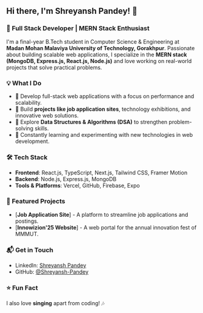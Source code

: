 ## Hi there, I'm Shreyansh Pandey! 👋

### 🚀 Full Stack Developer | MERN Stack Enthusiast

I'm a final-year B.Tech student in Computer Science & Engineering at **Madan Mohan Malaviya University of Technology, Gorakhpur**. Passionate about building scalable web applications, I specialize in the **MERN stack (MongoDB, Express.js, React.js, Node.js)** and love working on real-world projects that solve practical problems.

### 💡 What I Do
- 🔹 Develop full-stack web applications with a focus on performance and scalability.
- 🔹 Build **projects like job application sites**, technology exhibitions, and innovative web solutions.
- 🔹 Explore **Data Structures & Algorithms (DSA)** to strengthen problem-solving skills.
- 🔹 Constantly learning and experimenting with new technologies in web development.

### 🛠️ Tech Stack
- **Frontend**: React.js, TypeScript, Next.js, Tailwind CSS, Framer Motion
- **Backend**: Node.js, Express.js, MongoDB
- **Tools & Platforms**: Vercel, GitHub, Firebase, Expo

### 📌 Featured Projects
- [**Job Application Site**] - A platform to streamline job applications and postings.
- [**Innowizion'25 Website**] - A web portal for the annual innovation fest of MMMUT.

### 📬 Get in Touch
- LinkedIn: [Shreyansh Pandey](https://www.linkedin.com/in/shreyansh0033)
- GitHub: [@Shreyansh-Pandey](https://github.com/Shreyansh-Pandey)

### ⭐ Fun Fact
I also love **singing** apart from coding! 🎶
